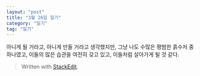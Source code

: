 ```yaml
---
layout: "post"
title: "3월 26일 일기"
category: "일기"
tag: "일기"
---
```


아니게 될 거라고, 아니게 만들 거라고 생각했지만, 그냥 나도 수많은 평범한 흙수저 중 하나였고, 이들의 많은 습관을 여전히 갖고 있고, 이들처럼 살아가게 될 것 같다.

> Written with [StackEdit](https://stackedit.io/).
